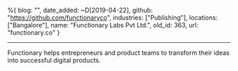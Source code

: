 %{
  blog: "",
  date_added: ~D[2019-04-22],
  github: "https://github.com/functionaryco",
  industries: ["Publishing"],
  locations: ["Bangalore"],
  name: "Functionary Labs Pvt Ltd.",
  old_id: 363,
  url: "functionary.co"
}

---

Functionary helps entrepreneurs and product teams to transform their ideas into successful digital products.
